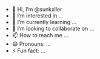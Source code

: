 - 👋 Hi, I’m @sunkxller
- 👀 I’m interested in ...
- 🌱 I’m currently learning ...
- 💞️ I’m looking to collaborate on ...
- 📫 How to reach me ...
- 😄 Pronouns: ...
- ⚡ Fun fact: ...

<!---
sunkxller/sunkxller is a ✨ special ✨ repository because its `README.md` (this file) appears on your GitHub profile.
You can click the Preview link to take a look at your changes.
--->
